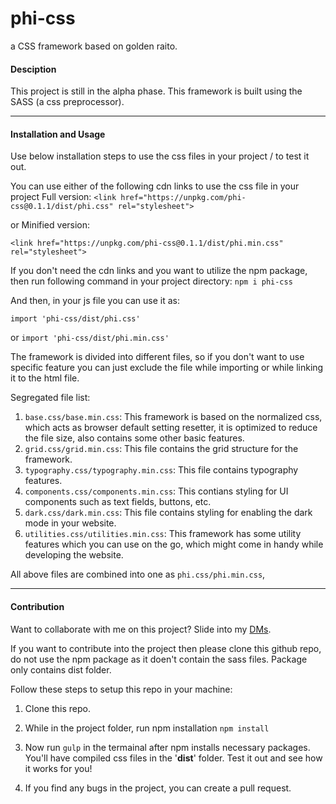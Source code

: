 # phi-css
a CSS framework based on golden raito.

#### Desciption
This project is still in the alpha phase. This framework is built using the SASS (a css preprocessor).

---
#### Installation and Usage
Use below installation steps to use the css files in your project / to test it out.

You can use either of the following cdn links to use the css file in your project
Full version:
```<link href="https://unpkg.com/phi-css@0.1.1/dist/phi.css" rel="stylesheet">```

or
Minified version:

```<link href="https://unpkg.com/phi-css@0.1.1/dist/phi.min.css" rel="stylesheet">```

If you don't need the cdn links and you want to utilize the npm package, then run following command in your project directory:
```npm i phi-css```

And then, in your js file you can use it as:

```import 'phi-css/dist/phi.css'```

or
```import 'phi-css/dist/phi.min.css'```

The framework is divided into different files, so if you don't want to use specific feature you can just exclude the file while importing or while linking it to the html file.

Segregated file list:
1. ```base.css/base.min.css```:
    This framework is based on the normalized css, which acts as browser default setting resetter, it is optimized to reduce the file size, also contains some other basic features.
2. ```grid.css/grid.min.css```:
    This file contains the grid structure for the framework.
3. ```typography.css/typography.min.css```:
   This file contains typography features.
4. ```components.css/components.min.css```:
   This contians styling for UI components such as text fields, buttons, etc.
5. ```dark.css/dark.min.css```:
   This file contains styling for enabling the dark mode in your website.
6. ```utilities.css/utilities.min.css```:
   This framework has some utility features which you can use on the go, which might come in handy while developing the website.

All above files are combined into one as ```phi.css/phi.min.css```,

---
#### Contribution
Want to collaborate with me on this project? Slide into my [DMs](https://www.instagram.com/prathamesh.koshti).

If you want to contribute into the project then please clone this github repo, do not use the npm package as it doen't contain the sass files. Package only contains dist folder.

Follow these steps to setup this repo in your machine:

1. Clone this repo.

2. While in the project folder, run npm installation ```npm install```

3. Now run ```gulp``` in the termainal after npm installs necessary packages. You'll have compiled css files in the '**dist**' folder. Test it out and see how it works for you!

4. If you find any bugs in the project, you can create a pull request.
